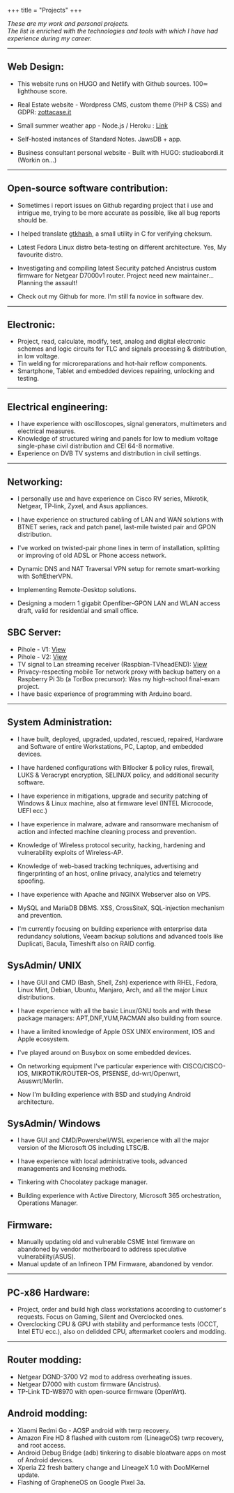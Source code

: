 +++
title = "Projects"
+++

_These are my work and personal projects._ <br>
_The list is enriched with the technologies and tools with which I have had experience during my career._

-----------

Web Design:
-----------
* This website runs on HUGO and Netlify with Github sources. 100≃ lighthouse score. 
* Real Estate website - Wordpress CMS, custom theme (PHP & CSS) and GDPR: <a href="https://www.zottacase.it">zottacase.it</a>
* Small summer weather app - Node.js / Heroku : <a href="https://app-meteo-mf.herokuapp.com/">Link</a>
* Self-hosted instances of Standard Notes. JawsDB + app.

* Business consultant personal website - Built with HUGO: studioabordi.it (Workin on...)

-----------

Open-source software contribution:
-----------
* Sometimes i report issues on Github regarding project that i use and intrigue me, trying to be more accurate as possible, like all bug reports should be.
* I helped translate <a href="https://github.com/tristanheaven/gtkhash">gtkhash</a>, a small utility in C for verifying cheksum.
* Latest Fedora Linux distro beta-testing on different architecture. Yes, My favourite distro.
* Investigating and compiling latest Security patched Ancistrus custom firmware for Netgear D7000v1 router. Project need new maintainer... Planning the assault!

* Check out my Github for more. I'm still fa novice in software dev.

-----------

Electronic:
-----------
* Project, read, calculate, modify, test, analog and digital electronic schemes and logic circuits for TLC and signals processing & distribution, in low voltage. 
* Tin welding for microreparations and hot-hair reflow components.
* Smartphone, Tablet and embedded devices repairing, unlocking and testing.

-----------

Electrical engineering:
-----------
* I have experience with oscilloscopes, signal generators, multimeters and electrical measures.
* Knowledge of structured wiring and panels for low to medium voltage single-phase civil distribution and CEI 64-8 normative.
* Experience on DVB TV systems and distribution in civil settings.   

-----------

Networking:
-----------
* I personally use and have experience on Cisco RV series, Mikrotik, Netgear, TP-link, Zyxel, and Asus appliances.
* I have experience on structured cabling of LAN and WAN solutions with BTNET series, rack and patch panel, last-mile twisted pair and GPON distribution.
* I've worked on twisted-pair phone lines in term of installation, splitting or improving of old ADSL or Phone access network.

* Dynamic DNS and NAT Traversal VPN setup for remote smart-working with SoftEtherVPN.
* Implementing Remote-Desktop solutions. 
* Designing a modern 1 gigabit Openfiber-GPON LAN and WLAN access draft, valid for residential and small office.

SBC Server:
-----------
* Pihole - V1: <a href="https://www.dropbox.com/s/1hi3z70x1bjkyrz/pihole.JPG?dl=0">View</a>
* Pihole - V2: <a href="https://www.dropbox.com/s/n4hi4smvbfdod5t/2.jpg?dl=0">View</a>
* TV signal to Lan streaming receiver (Raspbian-TVheadEND): <a href="https://www.dropbox.com/s/jqgjcahtn6vwgqy/3.jpg?dl=0">View</a>
* Privacy-respecting mobile Tor network proxy with backup battery on a Raspberry Pi 3b (a TorBox precursor): Was my high-school final-exam project.
* I have basic experience of programming with Arduino board.
-----------

System Administration:
-----------
* I have built, deployed, upgraded, updated, rescued, repaired, Hardware and Software of entire Workstations, PC, Laptop, and embedded devices.
* I have hardened configurations with Bitlocker & policy rules, firewall, LUKS & Veracrypt encryption, SELINUX policy, and additional security software.
* I have experience in mitigations, upgrade and security patching of Windows & Linux machine, also at firmware level (INTEL Microcode, UEFI ecc.) 
* I have experience in malware, adware and ransomware mechanism of action and infected machine cleaning process and prevention.
* Knowledge of Wireless protocol security, hacking, hardening and vulnerability exploits of Wireless-AP. 
* Knowledge of web-based tracking techniques, advertising and fingerprinting of an host, online privacy, analytics and telemetry spoofing.
* I have experience with Apache and NGINX Webserver also on VPS.
* MySQL and MariaDB DBMS. XSS, CrossSiteX, SQL-injection mechanism and prevention.

* I'm currently focusing on building experience with enterprise data redundancy solutions, Veeam backup solutions and advanced tools like Duplicati, Bacula, Timeshift also on RAID config.

SysAdmin/ UNIX 
-----------
* I have GUI and CMD (Bash, Shell, Zsh) experience with RHEL, Fedora, Linux Mint, Debian, Ubuntu, Manjaro, Arch, and all the major Linux distributions.
* I have experience with all the basic Linux/GNU tools and with these package managers: APT,DNF,YUM,PACMAN also building from source.
* I have a limited knowledge of Apple OSX UNIX environment, IOS and Apple ecosystem.
* I've played around on Busybox on some embedded devices.
* On networking equipment I've particular experience with CISCO/CISCO-IOS, MIKROTIK/ROUTER-OS, PfSENSE, dd-wrt/Openwrt, Asuswrt/Merlin.

* Now I'm building experience with BSD and studying Android architecture.

SysAdmin/ Windows
-----------
* I have GUI and CMD/Powershell/WSL experience with all the major version of the Microsoft OS including LTSC/B.
* I have experience with local administrative tools, advanced managements and licensing methods.
* Tinkering with Chocolatey package manager.

* Building experience with Active Directory, Microsoft 365 orchestration, Operations Manager.

Firmware:
-----------
* Manually updating old and vulnerable CSME Intel firmware on abandoned by vendor motherboard to address speculative vulnerability(ASUS).
* Manual update of an Infineon TPM Firmware, abandoned by vendor.

-----------

PC-x86 Hardware:
-----------
* Project, order and build high class workstations according to customer's requests. Focus on Gaming, Silent and Overclocked ones.
* Overclocking CPU & GPU with stability and performance tests (OCCT, Intel ETU ecc.), also on delidded CPU, aftermarket coolers and modding.

-----------

Router modding:
-----------
* Netgear DGND-3700 V2 mod to address overheating issues.
* Netgear D7000 with custom firmware (Ancistrus).
* TP-Link TD-W8970 with open-source firmware (OpenWrt).

Android modding:
-----------
* Xiaomi Redmi Go - AOSP android with twrp recovery.
* Amazon Fire HD 8 flashed with custom rom (LineageOS) twrp recovery, and root access.
* Android Debug Bridge (adb) tinkering to disable bloatware apps on most of Android devices.
* Xperia Z2 fresh battery change and LineageX 1.0 with DooMKernel update.
* Flashing of GrapheneOS on Google Pixel 3a.

